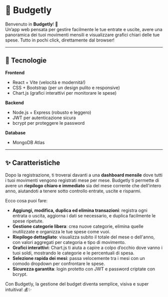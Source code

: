 # 💸 Budgetly

Benvenuto in **Budgetly**! 🎉  
Un’app web pensata per gestire facilmente le tue entrate e uscite, avere una panoramica dei tuoi movimenti mensili e visualizzare grafici chiari delle tue spese. Tutto in pochi click, direttamente dal browser!

---

## 🚀 Tecnologie

**Frontend**  
- React + Vite (velocità e modernità!)  
- CSS + Bootstrap (per un design pulito e responsive)  
- Chart.js (grafici interattivi per monitorare le spese)

**Backend**  
- Node.js + Express (robusto e leggero)  
- JWT per autenticazione sicura  
- bcrypt per proteggere le password

**Database**  
- MongoDB Atlas

---

## ✨ Caratteristiche

Dopo la registrazione, ti troverai davanti a una **dashboard mensile** dove tutti i tuoi movimenti vengono registrati mese per mese. Budgetly ti permette di avere un **riepilogo chiaro e immediato** sia del mese corrente che dell'intero anno, aiutandoti a tenere sotto controllo entrate, uscite e risparmi.  

Ecco cosa puoi fare:

- **Aggiungi, modifica, duplica ed elimina transazioni**: registra ogni entrata o uscita, aggiorna i dati se necessario, e duplica facilmente le spese ripetute.  
- **Gestione categorie libera**: crea nuove categorie, elimina quelle inutilizzate e organizza le tue spese come vuoi.  
- **Riepilogo dettagliato**: visualizza subito il totale del mese o dell'anno, con valori aggregati per categoria e tipo di movimento.  
- **Grafici interattivi**: Chart.js ti aiuta a capire a colpo d’occhio dove vanno i tuoi soldi, mostrando le categorie e le percentuali di spesa.  
- **Selezione rapida dei mesi**: passa velocemente tra i mesi con un comodo dropdown per confrontare le spese.  
- **Sicurezza garantita**: login protetto con JWT e password criptate con bcrypt.  

Con Budgetly, la gestione del budget diventa semplice, visiva e super intuitiva! 💰✨


